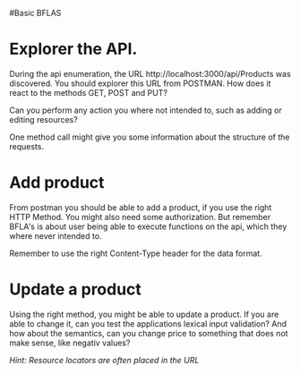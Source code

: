 #Basic BFLAS 

# Explorer the API.
During the api enumeration, the URL http://localhost:3000/api/Products
was discovered. You should explorer this URL from POSTMAN.
How does it react to the methods GET, POST and PUT?

Can you perform any action you where not intended to, such as adding or
editing resources?

One method call might give you some information about the structure of the requests.

# Add product
From postman you should be able to add a product, if you use the right 
HTTP Method. You might also need some authorization. But remember BFLA's is
about user being able to execute functions on the api, which they where never intended to.

Remember to use the right Content-Type header for the data format.

# Update a product
Using the right method, you might be able to update a product.
If you are able to change it, can you test the applications lexical input validation?
And how about the semantics, can you change price to something that does not make sense,
like negativ values?

_Hint: Resource locators are often placed in the URL_